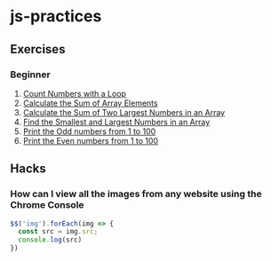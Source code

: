 # js-practices

## Exercises

### Beginner

1. [Count Numbers with a Loop](https://github.com/Pilag6/js-practices/blob/main/js/iterarNums.js)
1. [Calculate the Sum of Array Elements](https://github.com/Pilag6/js-practices/blob/main/js/sumTotalArray.js)
1. [Calculate the Sum of Two Largest Numbers in an Array](https://github.com/Pilag6/js-practices/blob/main/js/sumNumsMax.js)
1. [Find the Smallest and Largest Numbers in an Array](https://github.com/Pilag6/js-practices/blob/main/js/findSmallLarge.js) 
1. [Print the Odd numbers from 1 to 100](https://github.com/Pilag6/js-practices/blob/main/js/oddNums.js)
1. [Print the Even numbers from 1 to 100](https://github.com/Pilag6/js-practices/blob/main/js/evenNums.js)



## Hacks

### How can I view all the images from any website using the Chrome Console

```Javascript
$$('img').forEach(img => {
  const src = img.src;
  console.log(src)
})
```
